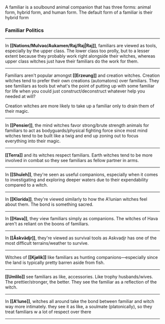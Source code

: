 A familiar is a soulbound animal companion that has three forms: animal form, hybrid form, and human form. The default form of a familiar is their hybrid form
### Familiar Politics
-----

In **[[Nations/Mulvao/Aukamen/Raj/Raj|Raj]]**, familiars are viewed as tools, especially by the upper class. The lower class too prolly, but to a lesser extent because they probably work right alongside their witches, whereas upper class witches just have their familiars do the work for them. 

-----

Familiars aren't popular amongst **[[Erzeung]]** and creation witches. Creation witches tend to prefer their own creations (automatons) over familiars. They see familiars as tools but what's the point of putting up with some familiar for life when you could just construct/deconstruct whatever help you needed at will? 

Creation witches are more likely to take up a familiar only to drain them of their magic. 

-----

In **[[Pensier]]**, the mind witches favor strong/brute strength animals for familiars to act as bodyguards/physical fighting force since most mind witches tend to be built like a twig and end up zoning out to focus everything into their magic. 

-----

**[[Terra]]** and its witches respect familiars. Earth witches tend to be more involved in combat so they see familiars as fellow partner in arms. 

-----

In **[[Shuǐeh]]**, they're seen as useful companions, especially when it comes to investigating and exploring deeper waters due to their expendability compared to a witch. 

-----

In **[[Klorída]]**, they're viewed similarly to how the A'lunian witches feel about them. The bond is something sacred. 

-----

In **[[Hava]]**, they view familiars simply as companions. The witches of Hava aren't as reliant on the boons of familiars. 

-----

In **[[Åskvädjr]]**, they're viewed as survival tools as Askvadjr has one of the most difficult terrains/weather to survive. 

-----

Witches of **[[Kjølik]]** like familiars as hunting companions—especially since the land is typically pretty barren aside from fish. 

-----

**[[Umlilo]]** see familiars as like, accessories. Like trophy husbands/wives. The prettier/stronger, the better. They see the familiar as a reflection of the witch. 

-----

In **[[A'lune]]**, witches all around take the bond between familiar and witch way more intimately. they see it as like, a soulmate (platonically), so they treat familiars w a lot of respect over there

-----

